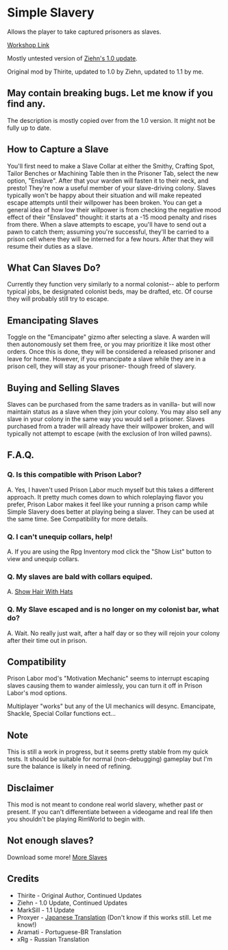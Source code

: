 # Simple Slavery
Allows the player to take captured prisoners as slaves.

[Workshop Link](https://steamcommunity.com/sharedfiles/filedetails/?id=2144935009)

Mostly untested version of [Ziehn's 1.0 update](https://steamcommunity.com/sharedfiles/filedetails/?id=1635565299).

Original mod by Thirite, updated to 1.0 by Ziehn, updated to 1.1 by me.

## May contain breaking bugs. Let me know if you find any.

The description is mostly copied over from the 1.0 version. It might not be fully up to date.

## How to Capture a Slave
You'll first need to make a Slave Collar at either the Smithy, Crafting Spot, Tailor Benches or Machining Table then in the Prisoner Tab, select the new option, "Enslave". After that your warden will fasten it to their neck, and presto! They're now a useful member of your slave-driving colony. Slaves typically won't be happy about their situation and will make repeated escape attempts until their willpower has been broken. You can get a general idea of how low their willpower is from checking the negative mood effect of their "Enslaved" thought: it starts at a -15 mood penalty and rises from there. When a slave attempts to escape, you'll have to send out a pawn to catch them; assuming you're successful, they'll be carried to a prison cell where they will be interned for a few hours. After that they will resume their duties as a slave.

## What Can Slaves Do?
Currently they function very similarly to a normal colonist-- able to perform typical jobs, be designated colonist beds, may be drafted, etc. Of course they will probably still try to escape.

## Emancipating Slaves
Toggle on the "Emancipate" gizmo after selecting a slave. A warden will then autonomously set them free, or you may prioritize it like most other orders. Once this is done, they will be considered a released prisoner and leave for home. However, if you emancipate a slave while they are in a prison cell, they will stay as your prisoner- though freed of slavery.

## Buying and Selling Slaves
Slaves can be purchased from the same traders as in vanilla- but will now maintain status as a slave when they join your colony. You may also sell any slave in your colony in the same way you would sell a prisoner. Slaves purchased from a trader will already have their willpower broken, and will typically not attempt to escape (with the exclusion of Iron willed pawns).

## F.A.Q.
### Q. Is this compatible with Prison Labor?
A. Yes, I haven't used Prison Labor much myself but this takes a different approach. It pretty much comes down to which roleplaying flavor you prefer, Prison Labor makes it feel like your running a prison camp while Simple Slavery does better at playing being a slaver. They can be used at the same time. See Compatibility for more details.

### Q. I can't unequip collars, help!
A. If you are using the Rpg Inventory mod click the "Show List" button to view and unequip collars.

### Q. My slaves are bald with collars equiped.
A. [Show Hair With Hats](https://steamcommunity.com/sharedfiles/filedetails/?id=1180826364)

### Q. My Slave escaped and is no longer on my colonist bar, what do?
A. Wait. No really just wait, after a half day or so they will rejoin your colony after their time out in prison.

## Compatibility
Prison Labor mod's "Motivation Mechanic" seems to interrupt escaping slaves causing them to wander aimlessly, you can turn it off in Prison Labor's mod options.

Multiplayer "works" but any of the UI mechanics will desync. Emancipate, Shackle, Special Collar functions ect...

## Note
This is still a work in progress, but it seems pretty stable from my quick tests. It should be suitable for normal (non-debugging) gameplay but I'm sure the balance is likely in need of refining.

## Disclaimer
This mod is not meant to condone real world slavery, whether past or present. If you can't differentiate between a videogame and real life then you shouldn't be playing RimWorld to begin with.

## Not enough slaves?
Download some more! [More Slaves](https://steamcommunity.com/sharedfiles/filedetails/?id=2021510577)

## Credits
 * Thirite - Original Author, Continued Updates
 * Ziehn - 1.0 Update, Continued Updates
 * MarkSill - 1.1 Update
 * Proxyer - [Japanese Translation](https://steamcommunity.com/sharedfiles/filedetails/?id=1636672484) (Don't know if this works still. Let me know!)
 * Aramati - Portuguese-BR Translation
 * xRg - Russian Translation
